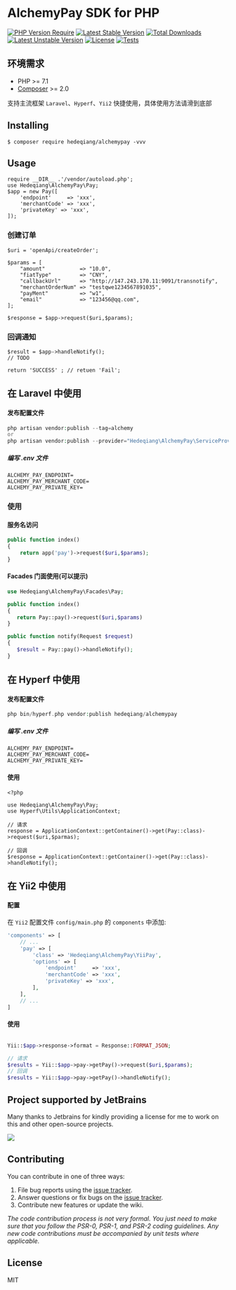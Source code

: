 # AlchemyPay SDK for PHP

[![PHP Version Require](http://poser.pugx.org/hedeqiang/alchemypay-sdk-php/require/php)](https://packagist.org/packages/hedeqiang/alchemypay-sdk-php)
[![Latest Stable Version](https://poser.pugx.org/hedeqiang/alchemypay-sdk-php/v)](//packagist.org/packages/hedeqiang/alchemypay-sdk-php)
[![Total Downloads](https://poser.pugx.org/hedeqiang/alchemypay-sdk-php/downloads)](//packagist.org/packages/hedeqiang/alchemypay-sdk-php)
[![Latest Unstable Version](https://poser.pugx.org/hedeqiang/alchemypay-sdk-php/v/unstable)](//packagist.org/packages/hedeqiang/alchemypay-sdk-php)
[![License](https://poser.pugx.org/hedeqiang/alchemypay-sdk-php/license)](//packagist.org/packages/hedeqiang/alchemypay-sdk-php)
[![Tests](https://github.com/hedeqiang/alchemypay-sdk-php/actions/workflows/test.yml/badge.svg)](https://github.com/hedeqiang/payease/actions/workflows/test.yml)

## 环境需求

- PHP >= 7.1
- [Composer](https://getcomposer.org/) >= 2.0

支持主流框架 `Laravel`、`Hyperf`、`Yii2` 快捷使用，具体使用方法请滑到底部

## Installing

```shell
$ composer require hedeqiang/alchemypay -vvv
```

## Usage

```shell
require __DIR__ .'/vendor/autoload.php';
use Hedeqiang\AlchemyPay\Pay;
$app = new Pay([
    'endpoint'     => 'xxx',
    'merchantCode' => 'xxx',
    'privateKey' => 'xxx',
]);
```

### 创建订单

```shell
$uri = 'openApi/createOrder';

$params = [
    "amount"           => "10.0",
    "fiatType"         => "CNY",
    "callbackUrl"      => "http://147.243.170.11:9091/transnotify",
    "merchantOrderNum" => "testqwe1234567891035",
    "payMent"          => "w1",
    "email"            => "123456@qq.com",
];

$response = $app->request($uri,$params);
```

### 回调通知

```shell
$result = $app->handleNotify();
// TODO

return 'SUCCESS' ; // retuen 'Fail';
```

## 在 Laravel 中使用

#### 发布配置文件

```php
php artisan vendor:publish --tag=alchemy
or 
php artisan vendor:publish --provider="Hedeqiang\AlchemyPay\ServiceProvider"
```

##### 编写 .env 文件

```
ALCHEMY_PAY_ENDPOINT=
ALCHEMY_PAY_MERCHANT_CODE=
ALCHEMY_PAY_PRIVATE_KEY=
```

### 使用

#### 服务名访问

```php
public function index()
{
    return app('pay')->request($uri,$params);
}
```

#### Facades 门面使用(可以提示)

```php
use Hedeqiang\AlchemyPay\Facades\Pay;

public function index()
{
   return Pay::pay()->request($uri,$params)
}

public function notify(Request $request)
{
   $result = Pay::pay()->handleNotify();
}
```

## 在 Hyperf 中使用

#### 发布配置文件

```php
php bin/hyperf.php vendor:publish hedeqiang/alchemypay
```

##### 编写 .env 文件

```
ALCHEMY_PAY_ENDPOINT=
ALCHEMY_PAY_MERCHANT_CODE=
ALCHEMY_PAY_PRIVATE_KEY=
```

#### 使用

```shell
<?php

use Hedeqiang\AlchemyPay\Pay;
use Hyperf\Utils\ApplicationContext;

// 请求
response = ApplicationContext::getContainer()->get(Pay::class)->request($uri,$parmas);

// 回调
$response = ApplicationContext::getContainer()->get(Pay::class)->handleNotify();
```

## 在 Yii2 中使用

#### 配置

在 `Yii2` 配置文件 `config/main.php` 的 `components` 中添加:

```php
'components' => [
    // ...
    'pay' => [
        'class' => 'Hedeqiang\AlchemyPay\YiiPay',
        'options' => [
            'endpoint'     => 'xxx',
            'merchantCode' => 'xxx',
            'privateKey' => 'xxx',
        ],
    ],
    // ...
]
```

#### 使用

```php

Yii::$app->response->format = Response::FORMAT_JSON;

// 请求
$results = Yii::$app->pay->getPay()->request($uri,$params);
// 回调
$results = Yii::$app->pay->getPay()->handleNotify();
```

## Project supported by JetBrains

Many thanks to Jetbrains for kindly providing a license for me to work on this and other open-source projects.

[![](https://resources.jetbrains.com/storage/products/company/brand/logos/jb_beam.svg)](https://www.jetbrains.com/?from=https://github.com/hedeqiang)

## Contributing

You can contribute in one of three ways:

1. File bug reports using the [issue tracker](https://github.com/hedeqiang/alchemypay-sdk-php/issues).
2. Answer questions or fix bugs on the [issue tracker](https://github.com/hedeqiang/alchemypay-sdk-php/issues).
3. Contribute new features or update the wiki.

_The code contribution process is not very formal. You just need to make sure that you follow the PSR-0, PSR-1, and
PSR-2 coding guidelines. Any new code contributions must be accompanied by unit tests where applicable._

## License

MIT
